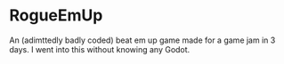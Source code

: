 
# RogueEmUp

An (adimttedly badly coded) beat em up game made for a game jam in 3 days. I went into this without knowing any Godot. 
